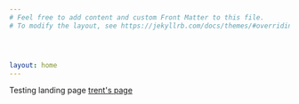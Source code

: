 ```yaml
---
# Feel free to add content and custom Front Matter to this file.
# To modify the layout, see https://jekyllrb.com/docs/themes/#overriding-theme-defaults




layout: home
---
```

Testing landing page
[trent's page](hipstas/The-speed-of-darkness.git)
